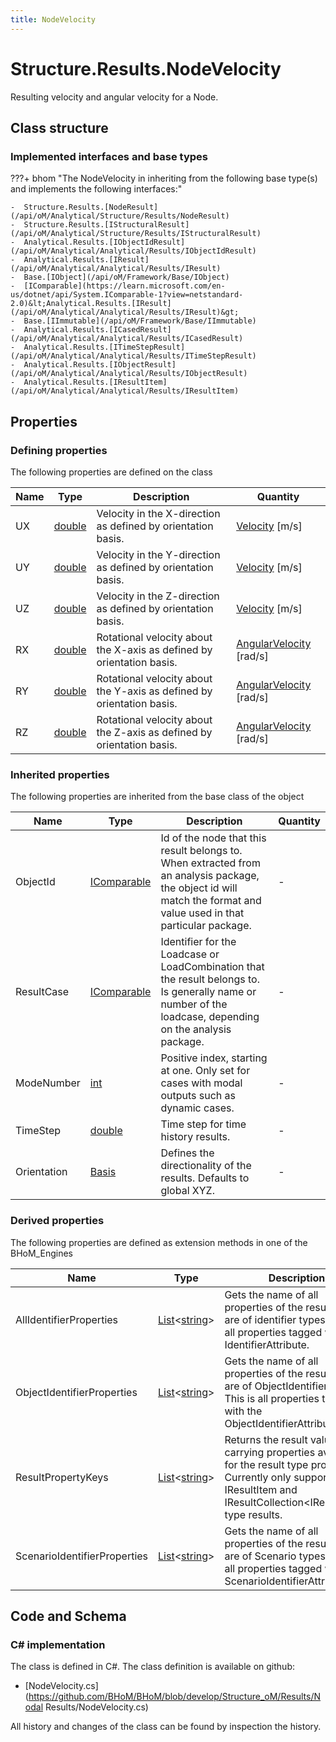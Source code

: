 ```yaml
---
title: NodeVelocity
---
```


# Structure.Results.NodeVelocity

Resulting velocity and angular velocity for a Node.

## Class structure

### Implemented interfaces and base types

???+ bhom "The NodeVelocity in inheriting from the following base type(s) and implements the following interfaces:"

    -  Structure.Results.[NodeResult](/api/oM/Analytical/Structure/Results/NodeResult)
    -  Structure.Results.[IStructuralResult](/api/oM/Analytical/Structure/Results/IStructuralResult)
    -  Analytical.Results.[IObjectIdResult](/api/oM/Analytical/Analytical/Results/IObjectIdResult)
    -  Analytical.Results.[IResult](/api/oM/Analytical/Analytical/Results/IResult)
    -  Base.[IObject](/api/oM/Framework/Base/IObject)
    -  [IComparable](https://learn.microsoft.com/en-us/dotnet/api/System.IComparable-1?view=netstandard-2.0)&lt;Analytical.Results.[IResult](/api/oM/Analytical/Analytical/Results/IResult)&gt;
    -  Base.[IImmutable](/api/oM/Framework/Base/IImmutable)
    -  Analytical.Results.[ICasedResult](/api/oM/Analytical/Analytical/Results/ICasedResult)
    -  Analytical.Results.[ITimeStepResult](/api/oM/Analytical/Analytical/Results/ITimeStepResult)
    -  Analytical.Results.[IObjectResult](/api/oM/Analytical/Analytical/Results/IObjectResult)
    -  Analytical.Results.[IResultItem](/api/oM/Analytical/Analytical/Results/IResultItem)


## Properties



### Defining properties

The following properties are defined on the class

| Name             | Type             | Description      | Quantity         |
|------------------|------------------|------------------|------------------|
| UX | [double](https://learn.microsoft.com/en-us/dotnet/api/System.Double?view=netstandard-2.0) | Velocity in the X-direction as defined by orientation basis. | [Velocity](/api/oM/Dimensional/Quantities/Attributes/Velocity) [m/s] |
| UY | [double](https://learn.microsoft.com/en-us/dotnet/api/System.Double?view=netstandard-2.0) | Velocity in the Y-direction as defined by orientation basis. | [Velocity](/api/oM/Dimensional/Quantities/Attributes/Velocity) [m/s] |
| UZ | [double](https://learn.microsoft.com/en-us/dotnet/api/System.Double?view=netstandard-2.0) | Velocity in the Z-direction as defined by orientation basis. | [Velocity](/api/oM/Dimensional/Quantities/Attributes/Velocity) [m/s] |
| RX | [double](https://learn.microsoft.com/en-us/dotnet/api/System.Double?view=netstandard-2.0) | Rotational velocity about the X-axis as defined by orientation basis. | [AngularVelocity](/api/oM/Dimensional/Quantities/Attributes/AngularVelocity) [rad/s] |
| RY | [double](https://learn.microsoft.com/en-us/dotnet/api/System.Double?view=netstandard-2.0) | Rotational velocity about the Y-axis as defined by orientation basis. | [AngularVelocity](/api/oM/Dimensional/Quantities/Attributes/AngularVelocity) [rad/s] |
| RZ | [double](https://learn.microsoft.com/en-us/dotnet/api/System.Double?view=netstandard-2.0) | Rotational velocity about the Z-axis as defined by orientation basis. | [AngularVelocity](/api/oM/Dimensional/Quantities/Attributes/AngularVelocity) [rad/s] |


### Inherited properties
The following properties are inherited from the base class of the object

| Name             | Type             | Description      | Quantity         |
|------------------|------------------|------------------|------------------|
| ObjectId | [IComparable](https://learn.microsoft.com/en-us/dotnet/api/System.IComparable?view=netstandard-2.0) | Id of the node that this result belongs to. When extracted from an analysis package, the object id will match the format and value used in that particular package. | - |
| ResultCase | [IComparable](https://learn.microsoft.com/en-us/dotnet/api/System.IComparable?view=netstandard-2.0) | Identifier for the Loadcase or LoadCombination that the result belongs to. Is generally name or number of the loadcase, depending on the analysis package. | - |
| ModeNumber | [int](https://learn.microsoft.com/en-us/dotnet/api/System.Int32?view=netstandard-2.0) | Positive index, starting at one. Only set for cases with modal outputs such as dynamic cases. | - |
| TimeStep | [double](https://learn.microsoft.com/en-us/dotnet/api/System.Double?view=netstandard-2.0) | Time step for time history results. | - |
| Orientation | [Basis](/api/oM/Dimensional/Geometry/Basis) | Defines the directionality of the results. Defaults to global XYZ. | - |


### Derived properties

The following properties are defined as extension methods in one of the BHoM_Engines

| Name             | Type             | Description      | Quantity         | Engine           |
|------------------|------------------|------------------|------------------|------------------|
| AllIdentifierProperties | [List](https://learn.microsoft.com/en-us/dotnet/api/System.Collections.Generic.List-1?view=netstandard-2.0)&lt;[string](https://learn.microsoft.com/en-us/dotnet/api/System.String?view=netstandard-2.0)&gt; | Gets the name of all properties of the result that are of identifier types. This is all properties tagged with any IdentifierAttribute. | - | Results_Engine |
| ObjectIdentifierProperties | [List](https://learn.microsoft.com/en-us/dotnet/api/System.Collections.Generic.List-1?view=netstandard-2.0)&lt;[string](https://learn.microsoft.com/en-us/dotnet/api/System.String?view=netstandard-2.0)&gt; | Gets the name of all properties of the result that are of ObjectIdentifier types. This is all properties tagged with the ObjectIdentifierAttribute. | - | Results_Engine |
| ResultPropertyKeys | [List](https://learn.microsoft.com/en-us/dotnet/api/System.Collections.Generic.List-1?view=netstandard-2.0)&lt;[string](https://learn.microsoft.com/en-us/dotnet/api/System.String?view=netstandard-2.0)&gt; | Returns the result value carrying properties available for the result type provided. Currently only supported for IResultItem and IResultCollection&lt;IResultItem&gt; type results. | - | Results_Engine |
| ScenarioIdentifierProperties | [List](https://learn.microsoft.com/en-us/dotnet/api/System.Collections.Generic.List-1?view=netstandard-2.0)&lt;[string](https://learn.microsoft.com/en-us/dotnet/api/System.String?view=netstandard-2.0)&gt; | Gets the name of all properties of the result that are of Scenario types. This is all properties tagged with the ScenarioIdentifierAttribute. | - | Results_Engine |


## Code and Schema

### C# implementation

The class is defined in C#. The class definition is available on github:

- [NodeVelocity.cs](https://github.com/BHoM/BHoM/blob/develop/Structure_oM/Results/Nodal Results/NodeVelocity.cs)

All history and changes of the class can be found by inspection the history.
